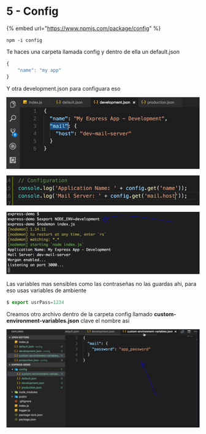 # 5 - Config

{% embed url="https://www.npmjs.com/package/config" %}

```text
npm -i config
```

Te haces una carpeta llamada config y dentro de ella un default.json

```javascript
{
    "name": "my app"
}
```

Y otra development.json para configuara eso

![](../../../.gitbook/assets/imagen%20%28242%29.png)

![](../../../.gitbook/assets/imagen%20%28229%29.png)

![](../../../.gitbook/assets/imagen%20%28256%29.png)

Las variables mas sensibles como las contraseñas no las guardas ahi, para eso usas variables de ambiente 

```javascript
$ export usrPass=1234
```

Creamos otro archivo dentro de la carpeta config llamado **custom-environment-variables.json** clave el nombre asi

![](../../../.gitbook/assets/imagen%20%28249%29.png)





